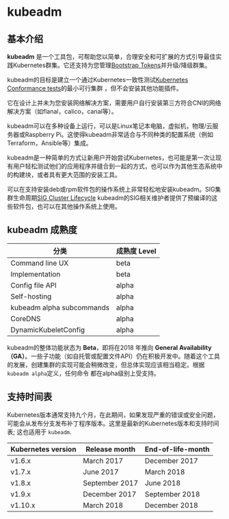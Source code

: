 # kubeadm
## 基本介绍
**kubeadm** 是一个工具包，可帮助您以简单，合理安全和可扩展的方式引导最佳实践Kubernetes群集。它还支持为您管理[Bootstrap Tokens](/docs/admin/bootstrap-tokens/)并升级/降级群集。

kubeadm的目标是建立一个通过Kubernetes一致性测试[Kubernetes Conformance tests](http://blog.kubernetes.io/2017/10/software-conformance-certification)的最小可行集群 ，但不会安装其他功能插件。

它在设计上并未为您安装网络解决方案，需要用户自行安装第三方符合CNI的网络解决方案（如flanal，calico，canal等）。

kubeadm可以在多种设备上运行，可以是Linux笔记本电脑，虚拟机，物理/云服务器或Raspberry Pi。这使得kubeadm非常适合与不同种类的配置系统（例如Terraform，Ansible等）集成。

kubeadm是一种简单的方式让新用户开始尝试Kubernetes，也可能是第一次让现有用户轻松测试他们的应用程序并缝合到一起的方式，也可以作为其他生态系统中的构建块，或者具有更大范围的安装工具。

可以在支持安装deb或rpm软件包的操作系统上非常轻松地安装kubeadm。SIG集群生命周期[SIG Cluster Lifecycle](https://github.com/kubernetes/community/tree/master/sig-cluster-lifecycle) kubeadm的SIG相关维护者提供了预编译的这些软件包，也可以在其他操作系统上使用。

## kubeadm 成熟度

| 分类                    | 成熟度 Level |
|---------------------------|--------------- |
| Command line UX           | beta           |
| Implementation            | beta           |
| Config file API           | alpha          |
| Self-hosting              | alpha          |
| kubeadm alpha subcommands | alpha          |
| CoreDNS                   | alpha          |
| DynamicKubeletConfig      | alpha          |

kubeadm的整体功能状态为 **Beta**，即将在2018 年推向 **General Availability（GA）**。一些子功能（如自托管或配置文件API）仍在积极开发中。随着这个工具的发展，创建集群的实现可能会稍微改变，但总体实现应该相当稳定。根据`kubeadm alpha`定义，任何命令 都在alpha级别上受支持。


## 支持时间表

Kubernetes版本通常支持九个月，在此期间，如果发现严重的错误或安全问题，可能会从发布分支发布补丁程序版本。这里是最新的Kubernetes版本和支持时间表; 这也适用于 `kubeadm`.

| Kubernetes version | Release month  | End-of-life-month |
|--------------------|----------------|-------------------|
| v1.6.x             | March 2017     | December 2017     |
| v1.7.x             | June 2017      | March 2018        |
| v1.8.x             | September 2017 | June 2018         |
| v1.9.x             | December 2017  | September 2018    |
| v1.10.x            | March 2018     | December 2018     |
